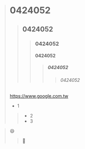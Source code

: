 ># 0424052
>>## 0424052
>>>### 0424052
>>>#### 0424052
>>>>##### 0424052
>>>>>###### 0424052
><https://www.google.com.tw>
>+ 1
>>+ 2
>>+ 3

>:smile:
>>:date:
